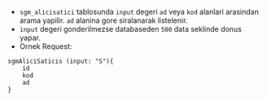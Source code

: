 - `sgm_alicisatici` tablosunda `input`  degeri `ad` veya `kod` alanlari arasindan arama yapilir. `ad` alanina gore siralanarak listelenir.
- `input` degeri gonderilmezse databaseden `500` data seklinde donus yapar.
- Ornek Request:
```
sgmAliciSaticis (input: "S"){
	id
	kod
	ad
}
```